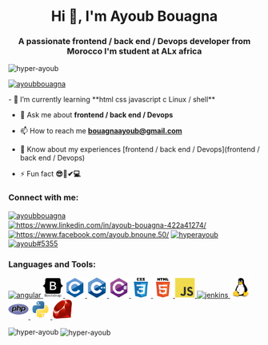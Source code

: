 <img src="https://th.bing.com/th/id/R.5973b28b64645abb85bf02a23becba7b?rik=VJExa5dGpPq4XQ&pid=ImgRaw&r=0" alt="" align="right" with="100px" height="200px">
<img src="https://i.giphy.com/media/RbDKaczqWovIugyJmW/giphy.webp" alt="" align="right">
<img src="https://media-exp1.licdn.com/dms/image/C4D0BAQHOnx_77siGUw/company-logo_200_200/0/1624457278047?e=2159024400&v=beta&t=v42FMvMMI7mw8sYdyxUsse24VNwfKlXv573NroUVD3A" alt="" align="right">

<h1 align="center">Hi 👋, I'm Ayoub Bouagna</h1>
<h3 align="center">A passionate frontend / back end / Devops developer from Morocco I'm student at ALx africa</h3>

<p align="left"> <img src="https://komarev.com/ghpvc/?username=hyper-ayoub&label=Profile%20views&color=0e75b6&style=flat" alt="hyper-ayoub" /> </p>

<p align="left"> <a href="https://twitter.com/ayoubbouagna" target="blank"><img src="https://img.shields.io/twitter/follow/ayoubbouagna?logo=twitter&style=for-the-badge" alt="ayoubbouagna" /></a> </p>
- 🌱 I’m currently learning **html css javascript c Linux / shell**

- 💬 Ask me about **frontend / back end / Devops**

- 📫 How to reach me **bouagnaayoub@gmail.com**

- 📄 Know about my experiences [frontend / back end / Devops](frontend / back end / Devops)

- ⚡ Fun fact **😎🧐✔💻**

<h3 align="left">Connect with me:</h3>
<p align="left">
<a href="https://twitter.com/ayoubbouagna" target="blank"><img align="center" src="https://raw.githubusercontent.com/rahuldkjain/github-profile-readme-generator/master/src/images/icons/Social/twitter.svg" alt="ayoubbouagna" height="30" width="40" /></a>
<a href="https://linkedin.com/in/https://www.linkedin.com/in/ayoub-bouagna-422a41274/" target="blank"><img align="center" src="https://raw.githubusercontent.com/rahuldkjain/github-profile-readme-generator/master/src/images/icons/Social/linked-in-alt.svg" alt="https://www.linkedin.com/in/ayoub-bouagna-422a41274/" height="30" width="40" /></a>
<a href="https://fb.com/https://www.facebook.com/ayoub.bnoune.50/" target="blank"><img align="center" src="https://raw.githubusercontent.com/rahuldkjain/github-profile-readme-generator/master/src/images/icons/Social/facebook.svg" alt="https://www.facebook.com/ayoub.bnoune.50/" height="30" width="40" /></a>
<a href="https://instagram.com/hyperayoub" target="blank"><img align="center" src="https://raw.githubusercontent.com/rahuldkjain/github-profile-readme-generator/master/src/images/icons/Social/instagram.svg" alt="hyperayoub" height="30" width="40" /></a>
<a href="https://discord.gg/ayoub#5355" target="blank"><img align="center" src="https://raw.githubusercontent.com/rahuldkjain/github-profile-readme-generator/master/src/images/icons/Social/discord.svg" alt="ayoub#5355" height="30" width="40" /></a>
</p>
<h3 align="left">Languages and Tools:</h3>
<p align="left"> <a href="https://angular.io" target="_blank" rel="noreferrer"> <img src="https://angular.io/assets/images/logos/angular/angular.svg" alt="angular" width="40" height="40"/> </a> <a href="https://getbootstrap.com" target="_blank" rel="noreferrer"> <img src="https://raw.githubusercontent.com/devicons/devicon/master/icons/bootstrap/bootstrap-plain-wordmark.svg" alt="bootstrap" width="40" height="40"/> </a> <a href="https://www.cprogramming.com/" target="_blank" rel="noreferrer"> <img src="https://raw.githubusercontent.com/devicons/devicon/master/icons/c/c-original.svg" alt="c" width="40" height="40"/> </a> <a href="https://www.w3schools.com/cpp/" target="_blank" rel="noreferrer"> <img src="https://raw.githubusercontent.com/devicons/devicon/master/icons/cplusplus/cplusplus-original.svg" alt="cplusplus" width="40" height="40"/> </a> <a href="https://www.w3schools.com/cs/" target="_blank" rel="noreferrer"> <img src="https://raw.githubusercontent.com/devicons/devicon/master/icons/csharp/csharp-original.svg" alt="csharp" width="40" height="40"/> </a> <a href="https://www.w3schools.com/css/" target="_blank" rel="noreferrer"> <img src="https://raw.githubusercontent.com/devicons/devicon/master/icons/css3/css3-original-wordmark.svg" alt="css3" width="40" height="40"/> </a> <a href="https://www.w3.org/html/" target="_blank" rel="noreferrer"> <img src="https://raw.githubusercontent.com/devicons/devicon/master/icons/html5/html5-original-wordmark.svg" alt="html5" width="40" height="40"/> </a> <a href="https://developer.mozilla.org/en-US/docs/Web/JavaScript" target="_blank" rel="noreferrer"> <img src="https://raw.githubusercontent.com/devicons/devicon/master/icons/javascript/javascript-original.svg" alt="javascript" width="40" height="40"/> </a> <a href="https://www.jenkins.io" target="_blank" rel="noreferrer"> <img src="https://www.vectorlogo.zone/logos/jenkins/jenkins-icon.svg" alt="jenkins" width="40" height="40"/> </a> <a href="https://www.linux.org/" target="_blank" rel="noreferrer"> <img src="https://raw.githubusercontent.com/devicons/devicon/master/icons/linux/linux-original.svg" alt="linux" width="40" height="40"/> </a> <a href="https://www.php.net" target="_blank" rel="noreferrer"> <img src="https://raw.githubusercontent.com/devicons/devicon/master/icons/php/php-original.svg" alt="php" width="40" height="40"/> </a> <a href="https://www.python.org" target="_blank" rel="noreferrer"> <img src="https://raw.githubusercontent.com/devicons/devicon/master/icons/python/python-original.svg" alt="python" width="40" height="40"/> </a> <a href="https://www.ruby-lang.org/en/" target="_blank" rel="noreferrer"> <img src="https://raw.githubusercontent.com/devicons/devicon/master/icons/ruby/ruby-original.svg" alt="ruby" width="40" height="40"/> </a> </p>

<p><img align="left" src="https://github-readme-stats.vercel.app/api/top-langs?username=hyper-ayoub&show_icons=true&locale=en&layout=compact" alt="hyper-ayoub" /></p>

<p>&nbsp;<img align="center" src="https://github-readme-stats.vercel.app/api?username=hyper-ayoub&show_icons=true&locale=en" alt="hyper-ayoub" /></p>

